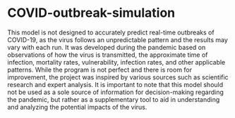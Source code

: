 # COVID-outbreak-simulation
This model is not designed to accurately predict real-time outbreaks of COVID-19, as the virus follows an unpredictable pattern and the results may vary with each run. It was developed during the pandemic based on observations of how the virus is transmitted, the approximate time of infection, mortality rates, vulnerability, infection rates, and other applicable patterns. While the program is not perfect and there is room for improvement, the project was inspired by various sources such as scientific research and expert analysis. It is important to note that this model should not be used as a sole source of information for decision-making regarding the pandemic, but rather as a supplementary tool to aid in understanding and analyzing the potential impacts of the virus.

